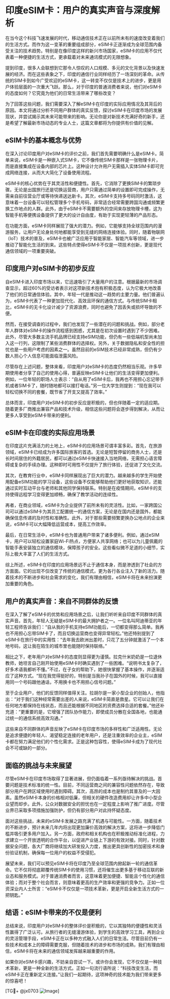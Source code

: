 # 印度eSIM卡：用户的真实声音与深度解析

在当今这个科技飞速发展的时代，移动通信技术正在以前所未有的速度改变着我们的生活方式。而作为这一变革的重要组成部分，eSIM卡正逐渐成为全球范围内备受关注的技术趋势。特别是在像印度这样的新兴市场国家，eSIM卡的应用不仅代表着一种便捷的生活方式，更承载着对未来通讯模式的无限想象。

提到印度，很多人会联想到它那令人惊叹的人口规模、多元的文化背景以及快速发展的经济。而在这些表象之下，印度的通信行业同样经历了一场深刻的革命。从传统的SIM卡到如今广受欢迎的eSIM卡，这一转变不仅仅是技术上的进步，更是用户体验层面的一次重大飞跃。那么，对于印度的普通消费者来说，他们对eSIM卡的态度如何？它究竟为他们的日常生活带来了哪些改变？

为了回答这些问题，我们需要深入了解eSIM卡在印度的实际应用情况及其背后的原因。本文将通过分析不同用户群体的真实反馈，探讨eSIM卡在印度市场的发展现状，并尝试揭示其未来可能带来的影响。无论你是对新技术充满好奇的新手，还是希望了解最新市场动态的专业人士，这篇文章都将为你提供有价值的见解。

## eSIM卡的基本概念与优势

在深入讨论印度用户对eSIM卡的评价之前，我们首先需要明确什么是eSIM卡。简单来说，eSIM卡是一种嵌入式SIM卡，它不像传统SIM卡那样是一张物理卡片，而是直接集成在设备内部的芯片上。这种设计允许用户无需插入实体SIM卡即可完成网络连接，从而大大简化了设备使用流程。

eSIM卡的核心优势在于其灵活性和便捷性。首先，它消除了更换SIM卡的繁琐步骤。无论是出国旅行还是切换运营商，用户只需通过简单的设置即可完成操作，无需亲自前往营业厅或等待快递送达新卡。其次，eSIM卡支持多号码同时激活，这意味着一台设备可以轻松管理多个手机号码，非常适合经常需要跨国沟通或频繁更换工作地点的人群。此外，由于eSIM卡不需要额外的空间来存放物理卡槽，这为智能手机等便携设备提供了更大的设计自由度，有助于实现更轻薄的产品形态。

在功能方面，eSIM卡同样展现了强大的潜力。例如，它能够支持全球范围内的漫游服务，让用户无论身处何地都能享受到无缝的网络连接体验。同时，随着物联网（IoT）技术的普及，eSIM卡也被广泛应用于智能家居、智能汽车等领域，进一步推动了智能化生活的到来。这些特点使得eSIM卡不仅是一项技术创新，更是现代通信领域的一项重要突破。

## 印度用户对eSIM卡的初步反应

自eSIM卡进入印度市场以来，它迅速吸引了大量用户的注意。根据最新的市场调查显示，超过60%的受访者表示对这项新技术抱有积极态度，认为它极大地改善了他们的日常通信体验。其中，年轻一代是推动这一趋势的主要力量。他们普遍认为，eSIM卡代表了一种更加现代化、高效且环保的通信方式。与传统SIM卡相比，eSIM卡的无卡化设计减少了资源浪费，同时也避免了因丢失或损坏导致的不便。

然而，在接受调查的过程中，我们也发现了一些潜在的问题和挑战。例如，部分老年人群体对eSIM卡的操作流程感到困惑，尤其是在初次设置时遇到了不少困难。此外，尽管大多数主流手机品牌已经支持eSIM功能，但仍有一些低端机型尚未加入这一行列，这限制了某些消费群体的选择权。另外，关于数据隐私和安全性的担忧也是一些用户考虑的因素之一。虽然目前的eSIM技术已经非常成熟，但仍有少数人担心个人信息可能面临泄露风险。

尽管存在上述问题，整体来看，印度用户对eSIM卡的态度仍然相当乐观。许多早期使用者分享了自己的使用心得，普遍反映eSIM卡让他们的生活变得更加便利。例如，一位年轻的职场人士表示：“自从用了eSIM卡后，我再也不用担心忘记带手机或者SIM卡了，随时随地都可以接打电话。”另一位大学生则提到：“现在我可以轻松切换不同的套餐，既节省了开支又提高了效率。”

总体而言，印度用户对eSIM卡的初步反应是积极的，但也伴随着一定的适应期。随着更多厂商推出兼容产品和技术升级，相信这些问题将会逐步得到解决，从而让更多人享受到eSIM卡带来的便利。

## eSIM卡在印度的实际应用场景

在印度这片充满活力的土地上，eSIM卡的应用场景可谓丰富多彩。首先，在旅游领域，eSIM卡已经成为许多国际旅客的首选。无论是短暂停留的商务人士，还是长时间居住的外籍居民，都可以通过eSIM卡快速接入当地网络，无需担心语言障碍或复杂的手续办理。这种即时可用性不仅提升了旅行体验，还促进了文化交流。

其次，在教育行业中，eSIM卡同样展现出了巨大的潜力。越来越多的学生开始使用配备eSIM功能的学习设备，这些设备不仅能够帮助他们更好地获取知识，还能通过实时互动平台与老师和其他同学保持联系。特别是在疫情期间，eSIM卡的支持使得远程学习变得更加顺畅，确保了教学活动的连续性。

再者，在商业领域，eSIM卡为企业提供了前所未有的灵活性。比如，一家跨国公司可以通过eSIM卡为其员工配置统一的通信方案，无论是在国内还是国外，都能确保信息传递的及时性和准确性。此外，对于那些需要频繁更换办公地点的企业来说，eSIM卡可以大幅降低运营成本，提高工作效率。

最后，在日常生活中，eSIM卡也为普通用户带来了诸多便利。例如，通过eSIM卡，用户可以轻松设置家庭Wi-Fi热点，方便家人共享网络；也可以为儿童佩戴的智能手表安装独立的通信模块，保障孩子的安全。这些看似微不足道的小细节，实际上极大丰富了人们的生活方式。

综上所述，eSIM卡在印度的应用场景远不止于通信本身，而是渗透到了社会的方方面面。它的出现不仅改变了传统的通信模式，更为各行各业注入了新的活力。随着技术的不断进步和社会需求的变化，我们有理由相信，eSIM卡将在未来扮演更加重要的角色。

## 用户的真实声音：来自不同群体的反馈

在深入了解了eSIM卡的优势和应用场景之后，让我们听听来自印度不同群体的真实声音。首先，年轻人无疑是eSIM卡的最大拥护者之一。一位名叫阿迪蒂亚的年轻工程师告诉我们：“自从我的手机支持eSIM功能后，一切都变得那么简单。我再也不用担心忘带SIM卡了，而且切换运营商也变得异常轻松。”他还特别提到了eSIM卡在旅行中的实用性：“去年我去欧洲出差时，只花了五分钟就激活了一个本地号码，这让我在陌生的城市里也能随时保持联络。”

相比之下，老年用户对eSIM卡的态度则显得更为谨慎。拉克什米奶奶是一位退休教师，她坦言自己刚开始使用eSIM卡时确实遇到了一些困难。“说明书太复杂了，好多术语我都听不懂。”不过，在子女的帮助下，她很快掌握了基本操作，并逐渐适应了这种方式。“现在我觉得挺好的，特别是当我孙子在国外的时候，我可以直接用同一个号码跟他通话，不用换卡也不用担心信号问题。”

至于企业用户，他们的反馈同样值得关注。拉胡尔是一家小型企业的创始人，他指出：“对于我们这种经常需要出差的人来说，eSIM卡简直是救星。它可以让我们在任何地方都保持在线状态，而且还能根据不同地区的资费选择合适的套餐。”他还补充道：“更重要的是，它增强了团队协作能力，即使成员分散在全国各地，也能通过统一的通信系统高效沟通。”

这些来自不同群体的声音反映了eSIM卡在印度市场的多样性和广泛适用性。无论是追求便捷的年轻人、渴望稳定连接的老年用户，还是注重效率的企业主，eSIM卡都在努力满足他们的个性化需求。正是这种包容性，使得eSIM卡成为了现代社会不可或缺的一部分。

## 面临的挑战与未来展望

尽管eSIM卡在印度市场取得了显著进展，但仍面临着一系列亟待解决的挑战。首要问题是技术标准的统一性。目前，不同运营商之间的兼容性问题依然存在，导致部分用户在跨区域使用时遇到障碍。其次，高昂的成本也是制约其普及的一大因素。虽然eSIM卡本身的价格相对低廉，但相关的硬件改造费用却让许多中小型企业望而却步。此外，公众对数据安全的担忧也在一定程度上影响了推广进度。尽管业界已采取多项措施加强防护，但仍有部分用户对此持怀疑态度。

面对这些挑战，未来的eSIM卡发展之路充满了机遇与可能性。一方面，随着技术的不断进步，预计未来几年内将出现更加廉价高效的解决方案，这将进一步降低门槛并吸引更多用户加入。另一方面，政府和相关机构也在积极推动标准化进程，力求建立一个开放透明的合作平台，以促进产业链上下游的有效对接。同时，针对数据安全问题，各大厂商将继续加大研发投入力度，推出更具创新性的加密技术和身份验证机制，确保每一位用户的权益不受侵犯。

展望未来，我们可以预见eSIM卡将在印度乃至全球范围内掀起新一轮的通信革命。它不仅将彻底颠覆传统SIM卡的使用习惯，还将催生出更多基于移动互联的新业态和服务模式。对于普通消费者而言，这意味着更加便捷、智能且个性化的通信体验；而对于整个社会而言，则意味着更高的生产效率和更强的竞争力。正如一位资深业内人士所言：“eSIM卡不仅仅是一项技术革新，更是开启全新生活方式的一把钥匙。”

## 结语：eSIM卡带来的不仅是便利

总结来说，印度用户对eSIM卡的整体评价是积极的，它以其独特的便捷性和灵活性赢得了广泛认可。从旅行者的无缝漫游体验，到学生的高效学习工具，再到企业的灵活管理手段，eSIM卡正在以多种方式融入人们的日常生活。尽管目前仍有一些技术和成本上的障碍需要克服，但随着技术的进步和市场的成熟，我们有理由相信，eSIM卡将在未来的通信领域发挥越来越重要的作用。

如果你对eSIM卡感兴趣，不妨亲自尝试一下。或许你会发现，它不仅仅是一种技术革新，更是一种全新的生活方式。正如一句流行语所说：“科技改变生活，而eSIM卡正在重新定义连接。”让我们一起期待，这项神奇的技术能为我们带来更多的惊喜吧！

[TG💪+ @jx0703 ![Image](https://github.com/user-attachments/assets/dbca1d08-cadb-493c-b0ec-ad6f7a83f270)]